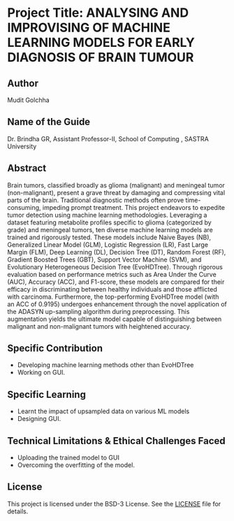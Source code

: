 
# Project Title: ANALYSING AND IMPROVISING OF MACHINE LEARNING MODELS FOR EARLY DIAGNOSIS OF BRAIN TUMOUR

## Author
Mudit Golchha

## Name of the Guide
Dr. Brindha GR, Assistant Professor-II, School of Computing , SASTRA University

## Abstract
Brain tumors, classified broadly as glioma (malignant) and meningeal tumor (non-malignant), present a grave threat by damaging and compressing vital parts of the brain. Traditional diagnostic methods often prove time-consuming, impeding prompt treatment. This project endeavors to expedite tumor detection using machine learning methodologies. Leveraging a dataset featuring metabolite profiles specific to glioma (categorized by grade) and meningeal tumors, ten diverse machine learning models are trained and rigorously tested. These models include Naive Bayes (NB), Generalized Linear Model (GLM), Logistic Regression (LR), Fast Large Margin (FLM), Deep Learning (DL), Decision Tree (DT), Random Forest (RF), Gradient Boosted Trees (GBT), Support Vector Machine (SVM), and Evolutionary Heterogeneous Decision Tree (EvoHDTree). Through rigorous evaluation based on performance metrics such as Area Under the Curve (AUC), Accuracy (ACC), and F1-score, these models are compared for their efficacy in discriminating between healthy individuals and those afflicted with carcinoma. Furthermore, the top-performing EvoHDTree model (with an ACC of 0.9195) undergoes enhancement through the novel application of the ADASYN up-sampling algorithm during preprocessing. This augmentation yields the ultimate model capable of distinguishing between malignant and non-malignant tumors with heightened accuracy.

## Specific Contribution
- Developing machine learning methods other than EvoHDTree
- Working on GUI.

## Specific Learning
- Learnt the impact of upsampled data on various ML models
- Designing GUI.

## Technical Limitations & Ethical Challenges Faced
- Uploading the trained model to GUI
- Overcoming the overfitting of the model.

## License
This project is licensed under the BSD-3 License. See the [LICENSE](LICENSE) file for details.
